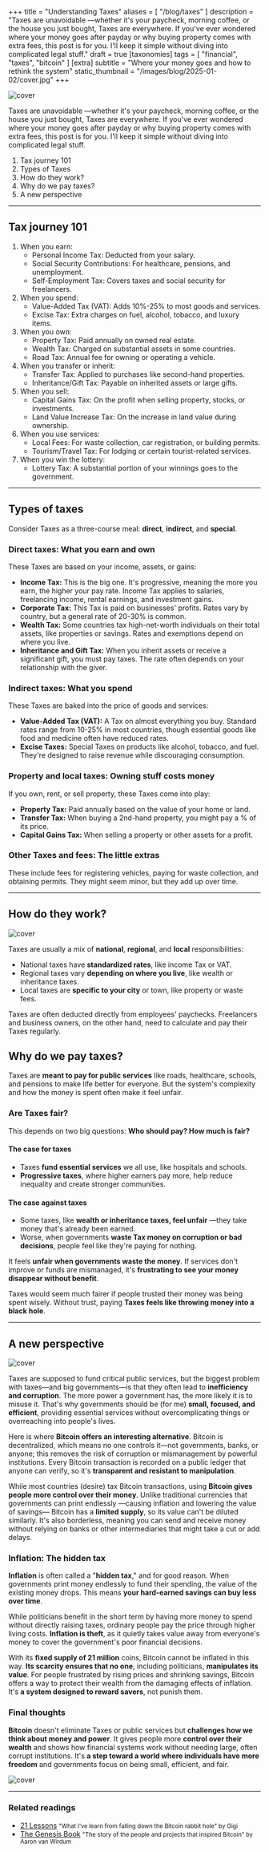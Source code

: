 +++
title = "Understanding Taxes"
aliases = [ "/blog/taxes" ]
description = "Taxes are unavoidable —whether it's your paycheck, morning coffee, or the house you just bought, Taxes are everywhere. If you've ever wondered where your money goes after payday or why buying property comes with extra fees, this post is for you. I'll keep it simple without diving into complicated legal stuff."
draft = true
[taxonomies]
tags = [ "financial", "taxes", "bitcoin" ]
[extra]
subtitle = "Where your money goes and how to rethink the system"
static_thumbnail = "/images/blog/2025-01-02/cover.jpg"
+++

![cover](/images/blog/2025-01-02/cover.jpg)

Taxes are unavoidable —whether it's your paycheck, morning coffee, or the house you just bought, Taxes are everywhere. If you've ever wondered where your money goes after payday or why buying property comes with extra fees, this post is for you. I'll keep it simple without diving into complicated legal stuff.

<!-- more -->

1. Tax journey 101
1. Types of Taxes
1. How do they work?
1. Why do we pay taxes?
1. A new perspective

---

## Tax journey 101

1. When you earn:
   - Personal Income Tax: Deducted from your salary.
   - Social Security Contributions: For healthcare, pensions, and unemployment.
   - Self-Employment Tax: Covers taxes and social security for freelancers.
2. When you spend:
   - Value-Added Tax (VAT): Adds 10%-25% to most goods and services.
   - Excise Tax: Extra charges on fuel, alcohol, tobacco, and luxury items.
3. When you own:
   - Property Tax: Paid annually on owned real estate.
   - Wealth Tax: Charged on substantial assets in some countries.
   - Road Tax: Annual fee for owning or operating a vehicle.
4. When you transfer or inherit:
   - Transfer Tax: Applied to purchases like second-hand properties.
   - Inheritance/Gift Tax: Payable on inherited assets or large gifts.
5. When you sell:
   - Capital Gains Tax: On the profit when selling property, stocks, or investments.
   - Land Value Increase Tax: On the increase in land value during ownership.
6. When you use services:
   - Local Fees: For waste collection, car registration, or building permits.
   - Tourism/Travel Tax: For lodging or certain tourist-related services.
7. When you win the lottery:
   - Lottery Tax: A substantial portion of your winnings goes to the government.

---

## Types of taxes

Consider Taxes as a three-course meal: **direct**, **indirect**, and **special**.

### Direct taxes: What you earn and own

These Taxes are based on your income, assets, or gains:
- **Income Tax:** This is the big one. It's progressive, meaning the more you earn, the higher your pay rate. Income Tax applies to salaries, freelancing income, rental earnings, and investment gains.
- **Corporate Tax:** This Tax is paid on businesses' profits. Rates vary by country, but a general rate of 20-30% is common.
- **Wealth Tax:** Some countries tax high-net-worth individuals on their total assets, like properties or savings. Rates and exemptions depend on where you live.
- **Inheritance and Gift Tax:** When you inherit assets or receive a significant gift, you must pay taxes. The rate often depends on your relationship with the giver.

### Indirect taxes: What you spend

These Taxes are baked into the price of goods and services:
- **Value-Added Tax (VAT):** A Tax on almost everything you buy. Standard rates range from 10-25% in most countries, though essential goods like food and medicine often have reduced rates.
- **Excise Taxes:** Special Taxes on products like alcohol, tobacco, and fuel. They're designed to raise revenue while discouraging consumption.

### Property and local taxes: Owning stuff costs money

If you own, rent, or sell property, these Taxes come into play:
- **Property Tax:** Paid annually based on the value of your home or land.
- **Transfer Tax:** When buying a 2nd-hand property, you might pay a % of its price.
- **Capital Gains Tax:** When selling a property or other assets for a profit.

### Other Taxes and fees: The little extras

These include fees for registering vehicles, paying for waste collection, and obtaining permits. They might seem minor, but they add up over time.

---

## How do they work?

![cover](/images/blog/2025-01-02/middle.jpg)

Taxes are usually a mix of **national**, **regional**, and **local** responsibilities:

- National taxes have **standardized rates**, like income Tax or VAT.
- Regional taxes vary **depending on where you live**, like wealth or inheritance taxes.
- Local taxes are **specific to your city** or town, like property or waste fees.

Taxes are often deducted directly from employees' paychecks. Freelancers and business owners, on the other hand, need to calculate and pay their Taxes regularly.

## Why do we pay taxes?

Taxes are **meant to pay for public services** like roads, healthcare, schools, and pensions to make life better for everyone. But the system's complexity and how the money is spent often make it feel unfair.

### Are Taxes fair? 

This depends on two big questions: **Who should pay? How much is fair?**

#### The case for taxes

- Taxes **fund essential services** we all use, like hospitals and schools.
- **Progressive taxes**, where higher earners pay more, help reduce inequality and create stronger communities.

#### The case against taxes

- Some taxes, like **wealth or inheritance taxes, feel unfair** —they take money that's already been earned.
- Worse, when governments **waste Tax money on corruption or bad decisions**, people feel like they're paying for nothing.

It feels **unfair when governments waste the money**. If services don't improve or funds are mismanaged, it's **frustrating to see your money disappear without benefit**.

Taxes would seem much fairer if people trusted their money was being spent wisely. Without trust, paying **Taxes feels like throwing money into a black hole**.

---

## A new perspective

![cover](/images/blog/2025-01-02/middle-2.jpg)

Taxes are supposed to fund critical public services, but the biggest problem with taxes—and big governments—is that they often lead to **inefficiency and corruption**. The more power a government has, the more likely it is to misuse it. That's why governments should be (for me) **small, focused, and efficient**, providing essential services without overcomplicating things or overreaching into people's lives.

Here is where **Bitcoin offers an interesting alternative**. Bitcoin is decentralized, which means no one controls it—not governments, banks, or anyone; this removes the risk of corruption or mismanagement by powerful institutions. Every Bitcoin transaction is recorded on a public ledger that anyone can verify, so it's **transparent and resistant to manipulation**.

While most countries (desire) tax Bitcoin transactions, using **Bitcoin gives people more control over their money**. Unlike traditional currencies that governments can print endlessly —causing inflation and lowering the value of savings— Bitcoin has a **limited supply**, so its value can't be diluted similarly. It's also borderless, meaning you can send and receive money without relying on banks or other intermediaries that might take a cut or add delays.

### Inflation: The hidden tax

**Inflation** is often called a "**hidden tax**," and for good reason. When governments print money endlessly to fund their spending, the value of the existing money drops. This means **your hard-earned savings can buy less over time**.

While politicians benefit in the short term by having more money to spend without directly raising taxes, ordinary people pay the price through higher living costs. **Inflation is theft**, as it quietly takes value away from everyone's money to cover the government's poor financial decisions.

With its **fixed supply of 21 million** coins, Bitcoin cannot be inflated in this way. **Its scarcity ensures that no one**, including politicians, **manipulates its value**. For people frustrated by rising prices and shrinking savings, Bitcoin offers a way to protect their wealth from the damaging effects of inflation. It's **a system designed to reward savers**, not punish them.

### Final thoughts

**Bitcoin** doesn't eliminate Taxes or public services but **challenges how we think about money and power**. It gives people more **control over their wealth** and shows how financial systems work without needing large, often corrupt institutions. It's **a step toward a world where individuals have more freedom** and governments focus on being small, efficient, and fair.

![cover](/images/blog/2025-01-02/footer.jpg)

---

### Related readings

- [21 Lessons](/readings/21-lessons/) <small>"What I've learn from falling down the Bitcoin rabbit hole" by Gigi</small>
- [The Genesis Book](/readings/the-genesis-book/) <small>"The story of the people and projects that inspired Bitcoin" by Aaron van Wirdum</small>
